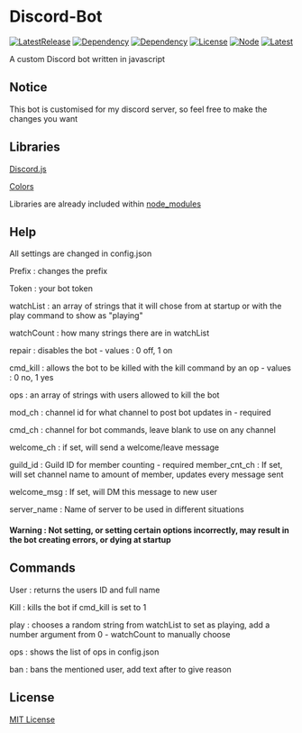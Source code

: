 # Discord-Bot 

[![LatestRelease](https://img.shields.io/badge/Latest%20Release-v3.0.0-green)](https://github.com/kittypickles9982/Discord-Bot/) [![Dependency](https://img.shields.io/badge/Discord.JS-12.3.1-green)](https://github.com/discordjs/discord.js) [![Dependency](https://img.shields.io/badge/Colors-1.4.0-green)](https://www.npmjs.com/package/colors) [![License](https://img.shields.io/badge/license-MIT-green)](https://github.com/kittypickles9982/Discord-Bot/blob/master/LICENSE) [![Node](https://img.shields.io/badge/node-%3E%3D%2012.0.0-green)](https://nodejs.org/en/) [![Latest](https://img.shields.io/github/last-commit/kittypickles9982/Discord-Bot?color=green)](https://github.com/kittypickles9982/Discord-Bot)

A custom Discord bot written in javascript

## Notice

This bot is customised for my discord server, so feel free to make the changes you want

## Libraries

[Discord.js](https://www.npmjs.com/package/discord.js)

[Colors](https://www.npmjs.com/package/colors)

Libraries are already included within [node_modules](https://github.com/kittypickles9982/Discord-Bot/tree/master/node_modules)


## Help

All settings are changed in config.json

Prefix : changes the prefix

Token : your bot token

watchList : an array of strings that it will chose from at startup or with the play command to show as "playing"

watchCount : how many strings there are in watchList

repair : disables the bot - values : 0 off, 1 on

cmd_kill : allows the bot to be killed with the kill command by an op - values : 0 no, 1 yes

ops : an array of strings with users allowed to kill the bot

mod_ch : channel id for what channel to post bot updates in - required

cmd_ch : channel for bot commands, leave blank to use on any channel

welcome_ch : if set, will send a welcome/leave message

guild_id : Guild ID for member counting - required
member_cnt_ch : If set, will set channel name to amount of member, updates every message sent

welcome_msg : If set, will DM this message to new user

server_name : Name of server to be used in different situations

#### Warning : Not setting, or setting certain options incorrectly, may result in the bot creating errors, or dying at startup 

## Commands

User : returns the users ID and full name

Kill : kills the bot if cmd_kill is set to 1

play : chooses a random string from watchList to set as playing, add a number argument from 0 - watchCount to manually choose

ops : shows the list of ops in config.json

ban : bans the mentioned user, add text after to give reason

## License

[MIT License](https://github.com/kittypickles9982/Discord-Bot/blob/master/LICENSE)
